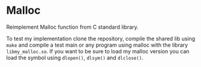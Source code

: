 # Malloc

Reimplement Malloc function from C standard library.

To test my implementation clone the repository, compile the shared lib using ``make`` and compile a test main or any program using malloc with the library ``libmy_malloc.so``. If you want to be sure to load my malloc version you can load the symbol using ``dlopen()``, ``dlsym()`` and ``dlclose()``.

